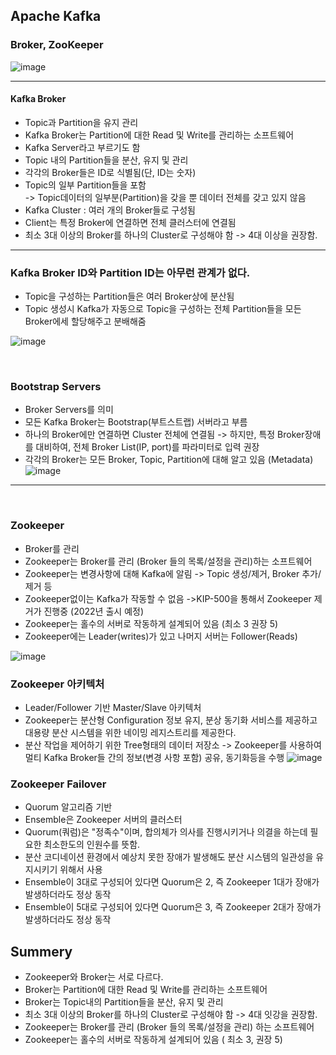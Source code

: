 
## Apache Kafka
### Broker, ZooKeeper
![image](https://user-images.githubusercontent.com/60100532/198251019-89791104-ecb4-4afd-8bf2-2d45f86ac865.png)
___

#### Kafka Broker 
* Topic과 Partition을 유지 관리 
* Kafka Broker는 Partition에 대한 Read 및 Write를 관리하는 소프트웨어
* Kafka Server라고 부르기도 함
* Topic 내의 Partition들을 분산, 유지 및 관리
* 각각의 Broker들은 ID로 식별됨(단, ID는 숫자)
* Topic의 일부 Partition들을 포함  
  -> Topic데이터의 일부분(Partition)을 갖을 뿐 데이터 전체를 갖고 있지 않음
* Kafka Cluster : 여러 개의 Broker들로 구성됨
* Client는 특정 Broker에 연결하면 전체 클러스터에 연결됨
* 최소 3대 이상의 Broker를 하나의 Cluster로 구성해야 함 -> 4대 이상을 권장함.
___

### Kafka Broker ID와 Partition ID는 아무런 관계가 없다.
* Topic을 구성하는 Partition들은 여러 Broker상에 분산됨
* Topic 생성시 Kafka가 자동으로 Topic을 구성하는 전체 Partition들을 모든 Broker에세 할당해주고 분배해줌  

![image](https://user-images.githubusercontent.com/60100532/198253174-9c77939e-4e69-42c2-93c9-7d36047ac9e7.png)

<br />    


### Bootstrap Servers
* Broker Servers를 의미
* 모든 Kafka Broker는 Bootstrap(부트스트랩) 서버라고 부름
* 하나의 Broker에만 연결하면 Cluster 전체에 연결됨 -> 하지만, 특정 Broker장애를 대비하여, 전체 Broker List(IP, port)를 파라미터로 입력 권장
* 각각의 Broker는 모든 Broker, Topic, Partition에 대해 알고 있음 (Metadata)
![image](https://user-images.githubusercontent.com/60100532/198253862-afb577df-24fc-412a-83a2-c1b4b7a4f4d6.png)

___


<br />    

### Zookeeper
* Broker를 관리
* Zookeeper는 Broker를 관리 (Broker 들의 목록/설정을 관리)하는 소프트웨어
* Zookeeper는 변경사항에 대해 Kafka에 알림 -> Topic 생성/제거, Broker 추가/제거 등
* Zookeeper없이는 Kafka가 작동할 수 없음 ->KIP-500을 통해서 Zookeeper 제거가 진행중 (2022년 출시 예정)
* Zookeeper는 홀수의 서버로 작동하게 설계되어 있음 (최소 3 권장 5)
* Zookeeper에는 Leader(writes)가 있고 나머지 서버는 Follower(Reads)
  
![image](https://user-images.githubusercontent.com/60100532/198254792-2a80a294-11c5-41c6-a8a1-5ad9dc7476d5.png)

### Zookeeper 아키텍처
* Leader/Follower 기반 Master/Slave 아키텍처
* Zookeeper는 분산형 Configuration 정보 유지, 분상 동기화 서비스를 제공하고 대용량 분산 시스템을 위한 네이밍 레지스트리를 제공한다.
* 분산 작업을 제어하기 위한 Tree형태의 데이터 저장소 -> Zookeeper를 사용하여 멀티 Kafka Broker들 간의 정보(변경 사항 포함) 공유, 동기화등을 수행
  ![image](https://user-images.githubusercontent.com/60100532/198256095-ff0c6755-a357-4ab4-996c-b6a70e92c439.png)

### Zookeeper Failover
* Quorum 알고리즘 기반
* Ensemble은 Zookeeper 서버의 클러스터
* Quorum(쿼럼)은 "정족수"이며, 합의체가 의사를 진행시키거나 의결을 하는데 필요한 최소한도의 인원수를 뜻함.
* 분산 코디네이션 환경에서 예상치 못한 장애가 발생해도 분산 시스템의 일관성을 유지시키기 위해서 사용
* Ensemble이 3대로 구성되어 있다면 Quorum은 2, 즉 Zookeeper 1대가 장애가 발생하더라도 정상 동작 
* Ensemble이 5대로 구성되어 있다면 Quorum은 3, 즉 Zookeeper 2대가 장애가 발생하더라도 정상 동작 

## Summery
* Zookeeper와 Broker는 서로 다르다.
* Broker는 Partition에 대한 Read 및 Write를 관리하는 소프트웨어
* Broker는 Topic내의 Partition들을 분산, 유지 및 관리
* 최소 3대 이상의 Broker를 하나의 Cluster로 구성해야 함 -> 4대 잇강을 권장함.
* Zookeeper는 Broker를 관리 (Broker 들의 목록/설정을 관리) 하는 소프트웨어
* Zookeeper는 홀수의 서버로 작동하게 설계되어 있음 ( 최소 3, 권장 5)